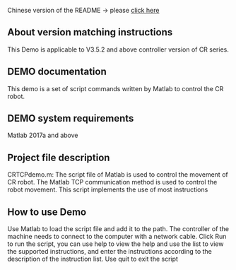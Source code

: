 Chinese version of the README -> please [click here](./README.md)

## About version matching instructions
This Demo is applicable to V3.5.2 and above controller version of CR series.

## DEMO documentation
This demo is a set of script commands written by Matlab to control the CR robot.

## DEMO system requirements

Matlab 2017a and above

## Project file description

CRTCPdemo.m: The script file of Matlab is used to control the movement of CR robot. The Matlab TCP communication method is used to control the robot movement. This script implements the use of most instructions

## How to use Demo

Use Matlab to load the script file and add it to the path. The controller of the machine needs to connect to the computer with a network cable. Click Run to run the script, you can use help to view the help and use the list to view the supported instructions, and enter the instructions according to the description of the instruction list. Use quit to exit the script